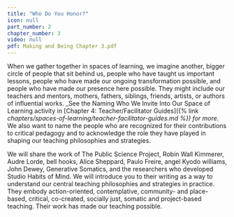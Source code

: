 ```yaml
---
title: "Who Do You Honor?"
icon: null
part_number: 2
chapter_number: 3
video: null
pdf: Making and Being Chapter 3.pdf
---
```

When we gather together in spaces of learning, we imagine another, bigger circle of people that sit behind us, people who have taught us important lessons, people who have made our ongoing transformation possible, and people who have made our presence here possible. They might include our teachers and mentors, mothers, fathers, siblings, friends, artists, or authors of influential works. _See the Naming Who We Invite Into Our Space of Learning activity in [Chapter 4: Teacher/Facilitator Guides]({% link _chapters/spaces-of-learning/teacher-facilitator-guides.md %}) for more._ We also want to name the people who are recognized for their contributions to critical pedagogy and to acknowledge the role they have played in shaping our teaching philosophies and strategies.

We will share the work of The Public Science Project, Robin Wall Kimmerer, Audre Lorde, bell hooks, Alice Sheppard, Paulo Freire, angel Kyodo williams, John Dewey, Generative Somatics, and the researchers who developed Studio Habits of Mind. We will introduce you to their writing as a way to understand our central teaching philosophies and strategies in practice. They embody action-oriented, contemplative, community- and place-based, critical, co-created, socially just, somatic and project-based teaching. Their work has made our teaching possible. 

